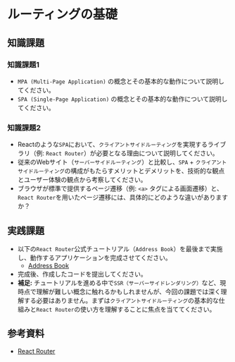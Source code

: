 # ルーティングの基礎

## 知識課題

### 知識課題1

- `MPA (Multi-Page Application)` の概念とその基本的な動作について説明してください。
- `SPA (Single-Page Application)` の概念とその基本的な動作について説明してください。

### 知識課題2

- Reactのような`SPA`において、`クライアントサイドルーティング`を実現するライブラリ（例: `React Router`）が必要となる理由について説明してください。
- 従来のWebサイト（`サーバーサイドルーティング`）と比較し、`SPA` + `クライアントサイドルーティング`の構成がもたらすメリットとデメリットを、技術的な観点とユーザー体験の観点から考察してください。
- ブラウザが標準で提供するページ遷移（例: `<a>` タグによる画面遷移）と、`React Router`を用いたページ遷移には、具体的にどのような違いがありますか？

## 実践課題

- 以下の`React Router`公式チュートリアル（`Address Book`）を最後まで実施し、動作するアプリケーションを完成させてください。
  - [Address Book](https://reactrouter.com/tutorials/address-book)
- 完成後、作成したコードを提出してください。
- **補足:** チュートリアルを進める中で`SSR（サーバーサイドレンダリング）`など、現時点で理解が難しい概念に触れるかもしれませんが、今回の課題では深く理解する必要はありません。まずは`クライアントサイドルーティング`の基本的な仕組みと`React Router`の使い方を理解することに焦点を当ててください。

## 参考資料

- [React Router](https://reactrouter.com/)

